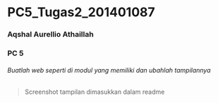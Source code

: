 # PC5_Tugas2_201401087
### Aqshal Aurellio Athaillah
### PC 5


###### Buatlah web seperti di modul yang memiliki dan ubahlah tampilannya 
> Screenshot tampilan dimasukkan dalam readme
